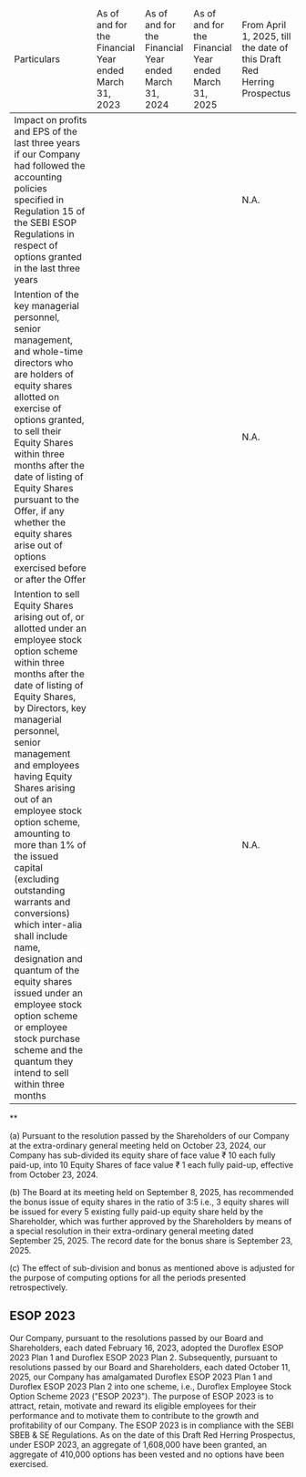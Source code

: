 <table><thead><tr><td>Particulars</td><td>As of and for the Financial Year ended March 31, 2023</td><td>As of and for the Financial Year ended March 31, 2024</td><td>As of and for the Financial Year ended March 31, 2025</td><td>From April 1, 2025, till the date of this Draft Red Herring Prospectus</td></tr></thead><tbody><tr><td>Impact on profits and EPS of the last three years if our Company had followed the accounting policies specified in Regulation 15 of the SEBI ESOP Regulations in respect of options granted in the last three years</td><td></td><td></td><td></td><td>N.A.</td></tr><tr><td>Intention of the key managerial personnel, senior management, and whole-time directors who are holders of equity shares allotted on exercise of options granted, to sell their Equity Shares within three months after the date of listing of Equity Shares pursuant to the Offer, if any whether the equity shares arise out of options exercised before or after the Offer</td><td></td><td></td><td></td><td>N.A.</td></tr><tr><td>Intention to sell Equity Shares arising out of, or allotted under an employee stock option scheme within three months after the date of listing of Equity Shares, by Directors, key managerial personnel, senior management and employees having Equity Shares arising out of an employee stock option scheme, amounting to more than 1% of the issued capital (excluding outstanding warrants and conversions) which inter-alia shall include name, designation and quantum of the equity shares issued under an employee stock option scheme or employee stock purchase scheme and the quantum they intend to sell within three months</td><td></td><td></td><td></td><td>N.A.</td></tr></tbody></table>

**

(a) Pursuant to the resolution passed by the Shareholders of our Company at the extra-ordinary general meeting held on October 23, 2024, our Company has sub-divided its equity share of face value ₹ 10 each fully paid-up, into 10 Equity Shares of face value ₹ 1 each fully paid-up, effective from October 23, 2024.

(b) The Board at its meeting held on September 8, 2025, has recommended the bonus issue of equity shares in the ratio of 3:5 i.e., 3 equity shares will be issued for every 5 existing fully paid-up equity share held by the Shareholder, which was further approved by the Shareholders by means of a special resolution in their extra-ordinary general meeting dated September 25, 2025. The record date for the bonus share is September 23, 2025.

(c) The effect of sub-division and bonus as mentioned above is adjusted for the purpose of computing options for all the periods presented retrospectively.

## ESOP 2023

Our Company, pursuant to the resolutions passed by our Board and Shareholders, each dated February 16, 2023, adopted the Duroflex ESOP 2023 Plan 1 and Duroflex ESOP 2023 Plan 2. Subsequently, pursuant to resolutions passed by our Board and Shareholders, each dated October 11, 2025, our Company has amalgamated Duroflex ESOP 2023 Plan 1 and Duroflex ESOP 2023 Plan 2 into one scheme, i.e., Duroflex Employee Stock Option Scheme 2023 ("ESOP 2023"). The purpose of ESOP 2023 is to attract, retain, motivate and reward its eligible employees for their performance and to motivate them to contribute to the growth and profitability of our Company. The ESOP 2023 is in compliance with the SEBI SBEB & SE Regulations. As on the date of this Draft Red Herring Prospectus, under ESOP 2023, an aggregate of 1,608,000 have been granted, an aggregate of 410,000 options has been vested and no options have been exercised.